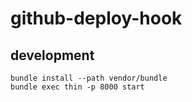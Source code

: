 # github-deploy-hook

## development

```
bundle install --path vendor/bundle
bundle exec thin -p 8000 start
```

